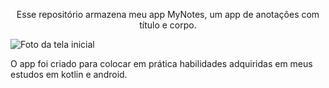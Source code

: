 <p align="center">Esse repositório armazena meu app MyNotes, um app de anotações com título e corpo.</p>

<img src="https://user-images.githubusercontent.com/11887846/179074250-841e7d97-5c56-4f14-ac6e-b361a974997f.png"
 alt="Foto da tela inicial" align="middle">

 <p>O app foi criado para colocar em prática habilidades adquiridas em meus estudos em kotlin e android.</p>